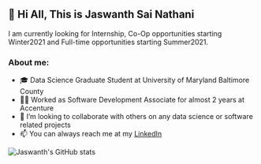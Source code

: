 ## 👋 Hi All, This is Jaswanth Sai Nathani
I am currently looking for Internship, Co-Op opportunities starting Winter2021 and Full-time opportunities starting Summer2021.

### About me: 
- 🎓 Data Science Graduate Student at University of Maryland Baltimore County
- 👨‍💼 Worked as Software Development Associate for almost 2 years at Accenture 
- 💞️ I’m looking to collaborate with others on any data science or software related projects
- 📫 You can always reach me at my [LinkedIn](https://www.linkedin.com/in/jaswanth-sai-nathani-5a3617b4?lipi=urn%3Ali%3Apage%3Ad_flagship3_profile_view_base_contact_details%3B8pvEGll3TjCZUC3OYJHQ4g%3D%3D)


![Jaswanth's GitHub stats](https://github-readme-stats.vercel.app/api?username=Jaswanth-Sai-Nathani&theme=dark&show_icons=true)
